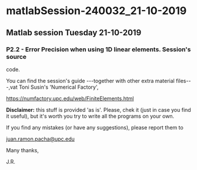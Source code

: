 # matlabSession-240032_21-10-2019

## Matlab session Tuesday 21-10-2019

### P2.2 - Error Precision when using 1D linear elements. Session's source 
code. 

You can find the session's guide ---together with other extra material 
files---,vat Toni Susin's 'Numerical Factory', 

https://numfactory.upc.edu/web/FiniteElements.html

**Disclaimer:** this stuff is provided 'as is'. Please, chek it (just in 
case you find it useful), but it's worth you try to write all the programs 
on your own.

If you find any mistakes (or have any suggestions), please report them to 

juan.ramon.pacha@upc.edu 

Many thanks,

J.R.